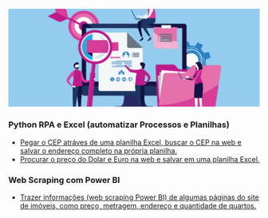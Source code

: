 
![RPA](img/rpa.JPG)


### Python RPA e Excel (automatizar Processos e Planilhas)

- [Pegar o CEP atráves de uma planilha Excel, buscar o CEP na web e salvar o endereço completo na própria planilha.](https://github.com/vpaula07/Process-Automation/blob/main/RPA_CEP_Excel.py)
- [Procurar o preço do Dolar e Euro na web e salvar em uma planilha Excel.](https://github.com/vpaula07/Process-Automation/blob/main/RPA_Dolar_Euro.py)

### Web Scraping com Power BI

- [Trazer informações (web scraping Power BI) de algumas páginas do site de imóveis, como preço, metragem, endereço e quantidade de quartos.](https://github.com/vpaula07/Process-Automation/blob/main/Aptos_webscraping.pbix)

